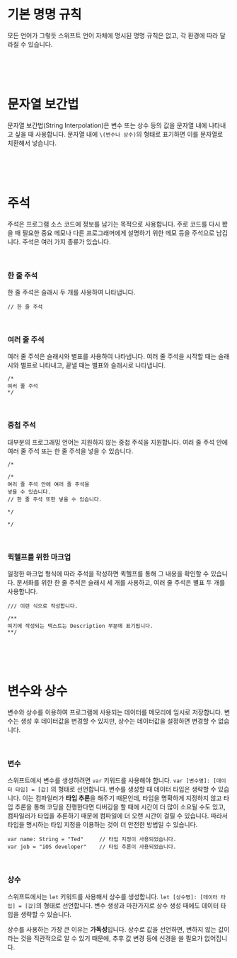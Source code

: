 # 기본 명명 규칙

모든 언어가 그렇듯 스위프트 언어 자체에 명시된 명명 규칙은 없고, 각 환경에 따라 달라질 수 있습니다.

<br><br><br>

# 문자열 보간법

문자열 보간법(String Interpolation)은 변수 또는 상수 등의 값을 문자열 내에 나타내고 싶을 때 사용합니다. 문자열 내에 `\(변수나 상수)`의 형태로 표기하면 이를 문자열로 치환해서 넣습니다.

<br><br><br>

# 주석

주석은 프로그램 소스 코드에 정보를 남기는 목적으로 사용합니다. 주로 코드를 다시 봤을 때 필요한 중요 메모나 다른 프로그래머에게 설명하기 위한 메모 등을 주석으로 남깁니다. 주석은 여러 가지 종류가 있습니다.

<br>

### 한 줄 주석

한 줄 주석은 슬래시 두 개를 사용하여 나타냅니다.
```
// 한 줄 주석
```

<br>

### 여러 줄 주석

여러 줄 주석은 슬래시와 별표를 사용하여 나타냅니다. 여러 줄 주석을 시작할 때는 슬래시와 별표로 나타내고, 끝낼 때는 별표와 슬래시로 나타냅니다.

```
/* 
여러 줄 주석
*/
```

<br>

### 중첩 주석

대부분의 프로그래밍 언어는 지원하지 않는 중첩 주석을 지원합니다. 여러 줄 주석 안에 여러 줄 주석 또는 한 줄 주석을 넣을 수 있습니다.

```
/*

/*
여러 줄 주석 안에 여러 줄 주석을
넣을 수 있습니다.
// 한 줄 주석 또한 넣을 수 있습니다.

*/

*/
```

<br>

### 퀵헬프를 위한 마크업

일정한 마크업 형식에 따라 주석을 작성하면 퀵헬프를 통해 그 내용을 확인할 수 있습니다. 문서화를 위한 한 줄 주석은 슬래시 세 개를 사용하고, 여러 줄 주석은 별표 두 개를 사용합니다.
```
/// 이런 식으로 작성합니다.

/**
여기에 작성되는 텍스트는 Description 부분에 표기됩니다.
**/
```

<br><br><br>

# 변수와 상수

변수와 상수를 이용하여 프로그램에 사용되는 데이터를 메모리에 임시로 저장합니다. 변수는 생성 후 데이터값을 변경할 수 있지만, 상수는 데이터값을 설정하면 변경할 수 없습니다.

<br>

### 변수

스위프트에서 변수를 생성하려면 `var` 키워드를 사용해야 합니다. `var [변수명]: [데이터 타입] = [값]` 의 형태로 선언합니다. 변수를 생성할 때 데이터 타입은 생략할 수 있습니다. 이는 컴파일러가 **타입 추론**을 해주기 때문인데, 타입을 명확하게 지정하지 않고 타입 추론을 통해 코딩을 진행한다면 디버깅을 할 때에 시간이 더 많이 소요될 수도 있고, 컴파일러가 타입을 추론하기 때문에 컴파일에 더 오랜 시간이 걸릴 수 있습니다. 따라서 타입을 명시하는 타입 지정을 이용하는 것이 더 안전한 방법일 수 있습니다.

```
var name: String = "Ted"     // 타입 지정이 사용되었습니다.
var job = "iOS developer"    // 타입 추론이 사용되었습니다.
```

<br>

### 상수

스위프트에서는 `let` 키워드를 사용해서 상수를 생성합니다. `let [상수명]: [데이터 타입] = [값]`의 형태로 선언합니다. 변수 생성과 마찬가지로 상수 생성 때에도 데이터 타입을 생략할 수 있습니다.

상수를 사용하는 가장 큰 이유는 **가독성**입니다. 상수로 값을 선언하면, 변하지 않는 값이라는 것을 직관적으로 알 수 있기 때문에, 추후 값 변경 등에 신경을 쓸 필요가 없어집니다.